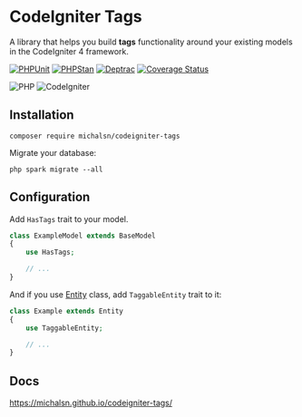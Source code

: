 # CodeIgniter Tags

A library that helps you build **tags** functionality around your existing models in the CodeIgniter 4 framework.

[![PHPUnit](https://github.com/michalsn/codeigniter-tags/actions/workflows/phpunit.yml/badge.svg)](https://github.com/michalsn/codeigniter-tags/actions/workflows/phpunit.yml)
[![PHPStan](https://github.com/michalsn/codeigniter-tags/actions/workflows/phpstan.yml/badge.svg)](https://github.com/michalsn/codeigniter-tags/actions/workflows/phpstan.yml)
[![Deptrac](https://github.com/michalsn/codeigniter-tags/actions/workflows/deptrac.yml/badge.svg)](https://github.com/michalsn/codeigniter-tags/actions/workflows/deptrac.yml)
[![Coverage Status](https://coveralls.io/repos/github/michalsn/codeigniter-tags/badge.svg?branch=develop)](https://coveralls.io/github/michalsn/codeigniter-tags?branch=develop)

![PHP](https://img.shields.io/badge/PHP-%5E8.1-blue)
![CodeIgniter](https://img.shields.io/badge/CodeIgniter-%5E4.3-blue)

## Installation

    composer require michalsn/codeigniter-tags

Migrate your database:

    php spark migrate --all

## Configuration

Add `HasTags` trait to your model.

```php
class ExampleModel extends BaseModel
{
    use HasTags;

    // ...
}
```

And if you use [Entity](https://www.codeigniter.com/user_guide/models/entities.html) class, add `TaggableEntity` trait to it:

```php
class Example extends Entity
{
    use TaggableEntity;

    // ...
}
```

## Docs

https://michalsn.github.io/codeigniter-tags/
